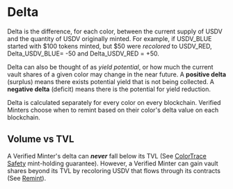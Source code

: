 # Delta

Delta is the difference, for each color, between the current supply of USDV and the quantity of USDV originally minted. For example, if USDV\_BLUE started with $100 tokens minted, but $50 were _recolored_ to USDV\_RED, Delta\_USDV\_BLUE= -50 and Delta\_USDV\_RED = +50.

Delta can also be thought of as _yield potential_, or how much the current vault shares of a given color may change in the near future. A **positive delta** (surplus) means there exists potential yield that is not being collected. A **negative delta** (deficit) means there is the potential for yield reduction.

Delta is calculated separately for every color on every blockchain. Verified Minters choose when to remint based on their color's delta value on each blockchain.

## Volume vs TVL

A Verified Minter's delta can _**never**_ fall below its TVL (See [ColorTrace Safety](global-invariants.md) mint-holding guarantee). However, a Verified Minter can gain vault shares beyond its TVL by recoloring USDV that flows through its contracts (See [Remint](remint.md)).
